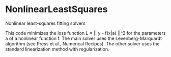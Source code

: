 # NonlinearLeastSquares
Nonlinear least-squares fitting solvers

This code minimizes the loss function L = || y - f(x|a) ||^2 for the parameters a of a nonlinear function f.
The main solver uses the Levenberg-Marquardt algorithm (see Press et al., Numerical Recipes).
The other solver uses the standard linearization method with regularization.





